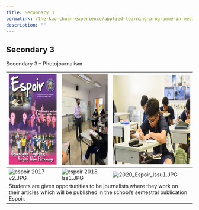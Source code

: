 ```yaml
---
title: Secondary 3
permalink: /the-kuo-chuan-experience/applied-learning-programme-in-media-literacy/secondary-3/
description: ""
---
```

## Secondary 3


  
  
Secondary 3 – Photojournalism

<table>
<thead>
  <tr>
    <th><img src="/images/The%20Kuo%20Chuan%20Experience/ALP%20In%20Media%20Literacy/s3espoir1.png" width="214" height="245"></th>
    <th><img src="/images/The%20Kuo%20Chuan%20Experience/ALP%20In%20Media%20Literacy/Sec%203%20Espoir%20interview%20with%20Mr%20Justin%20Tan%20our%20principal.jpeg" width="187" height="248"></th>
    <th><img src="/images/The%20Kuo%20Chuan%20Experience/ALP%20In%20Media%20Literacy/el1.png" width="216" height="242"></th>
  </tr>
</thead>
<tbody>
  <tr>
    <td><img src="https://kuochuanpresbyteriansec.moe.edu.sg/qql/slot/u177/Publication/espoir/images/espoir%202017%20v2.JPG" alt="espoir 2017 v2.JPG" width="214" height="282"></td>
    <td><img src="https://kuochuanpresbyteriansec.moe.edu.sg/qql/slot/u177/Publication/espoir/images/espoir%202018%20Iss1.JPG" alt="espoir 2018 Iss1.JPG" width="257" height="286"></td>
    <td><img src="https://kuochuanpresbyteriansec.moe.edu.sg/qql/slot/u177/Publication/espoir/images/2020_Espoir_Issu1.JPG" alt="2020_Espoir_Issu1.JPG" width="220" height="283"></td>
  </tr>
  <tr>
    <td colspan="3">Students are given opportunities to be journalists where they work on their articles which will be published in the school’s semestral publication Espoir. </td>
  </tr>
</tbody>
</table>